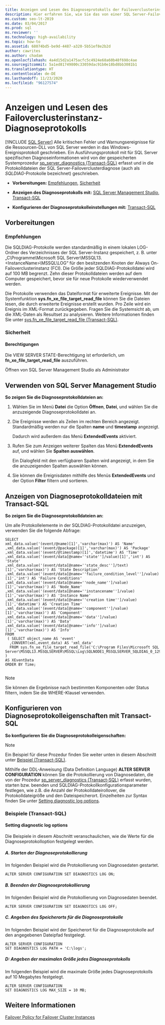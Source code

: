 ```yaml
---
title: Anzeigen und Lesen des Diagnoseprotokolls der Failoverclusterinstanz
description: Hier erfahren Sie, wie Sie das von einer SQL Server-Failoverclusterinstanz erzeugte laufende Diagnoseprotokoll anzeigen und lesen können.
ms.custom: seo-lt-2019
ms.date: 03/04/2017
ms.prod: sql
ms.reviewer: ''
ms.technology: high-availability
ms.topic: how-to
ms.assetid: 68074bd5-be9d-4487-a320-5b51ef8e2b2d
author: cawrites
ms.author: chadam
ms.openlocfilehash: 4a4d15d2a1475acfc5c4924e68a60b48f698c4ae
ms.sourcegitcommit: 5a1ed81749800c33059dac91b0e18bd8bb3081b1
ms.translationtype: HT
ms.contentlocale: de-DE
ms.lasthandoff: 11/23/2020
ms.locfileid: "96127574"
---
```

# <a name="view-and-read-failover-cluster-instance-diagnostics-log"></a>Anzeigen und Lesen des Failoverclusterinstanz-Diagnoseprotokolls
[!INCLUDE [SQL Server](../../../includes/applies-to-version/sqlserver.md)]
  Alle kritischen Fehler und Warnungsereignisse für die Ressourcen-DLL von SQL Server werden in das Windows-Ereignisprotokoll geschrieben. Ein Ausführungsprotokoll mit für SQL Server spezifischen Diagnoseinformationen wird von der gespeicherten Systemprozedur [sp_server_diagnostics &#40;Transact-SQL&#41;](../../../relational-databases/system-stored-procedures/sp-server-diagnostics-transact-sql.md) erfasst und in die Protokolldateien der SQL Server-Failoverclusterdiagnose (auch als *SQLDIAG*-Protokolle bezeichnet) geschrieben.  
  
-   **Vorbereitungen:**  [Empfehlungen](#Recommendations), [Sicherheit](#Security)  
  
-   **Anzeigen des Diagnoseprotokolls mit:**  [SQL Server Management Studio](#SSMSProcedure), [Transact-SQL](#TsqlProcedure)  
  
-   **Konfigurieren der Diagnoseprotokolleinstellungen mit:** [Transact-SQL](#TsqlConfigure)  
  
##  <a name="before-you-begin"></a><a name="BeforeYouBegin"></a> Vorbereitungen  
  
###  <a name="recommendations"></a><a name="Recommendations"></a> Empfehlungen  
 Die SQLDIAG-Protokolle werden standardmäßig in einem lokalen LOG-Ordner des Verzeichnisses der SQL Server-Instanz gespeichert, z. B. unter „C\Programme\Microsoft SQL Server\MSSQL13.\<InstanceName>\MSSQL\LOG“ für den besitzenden Knoten der Always On-Failoverclusterinstanz (FCI). Die Größe jeder SQLDIAG-Protokolldatei wird auf 100 MB begrenzt. Zehn dieser Protokolldateien werden auf dem Computer gespeichert, bevor sie für neue Protokolle wiederverwendet werden.  
  
 Die Protokolle verwenden das Dateiformat für erweiterte Ereignisse. Mit der Systemfunktion **sys.fn_xe_file_target_read_file** können Sie die Dateien lesen, die durch erweiterte Ereignisse erstellt wurden. Pro Zeile wird ein Ereignis im XML-Format zurückgegeben. Fragen Sie die Systemsicht ab, um die XML-Daten als Resultset zu analysieren. Weitere Informationen finden Sie unter [sys.fn_xe_file_target_read_file &#40;Transact-SQL&#41;](../../../relational-databases/system-functions/sys-fn-xe-file-target-read-file-transact-sql.md).  
  
###  <a name="security"></a><a name="Security"></a> Sicherheit  
  
####  <a name="permissions"></a><a name="Permissions"></a> Berechtigungen  
 Die VIEW SERVER STATE-Berechtigung ist erforderlich, um **fn_xe_file_target_read_file** auszuführen.  
  
 Öffnen von SQL Server Management Studio als Administrator  
  
##  <a name="using-sql-server-management-studio"></a><a name="SSMSProcedure"></a> Verwenden von SQL Server Management Studio  
 **So zeigen Sie die Diagnoseprotokolldateien an:**  
  
1.  Wählen Sie im Menü **Datei** die Option **Öffnen**, **Datei**, und wählen Sie die anzuzeigende Diagnoseprotokolldatei an.  
  
2.  Die Ereignisse werden als Zeilen im rechten Bereich angezeigt. Standardmäßig werden nur die Spalten **name** und **timestamp** angezeigt.  
  
     Dadurch wird außerdem das Menü **ExtendedEvents** aktiviert.  
  
3.  Rufen Sie zum Anzeigen weiterer Spalten das Menü **ExtendedEvents** auf, und wählen Sie **Spalten auswählen**.  
  
     Ein Dialogfeld mit den verfügbaren Spalten wird angezeigt, in dem Sie die anzuzeigenden Spalten auswählen können.  
  
4.  Sie können die Ereignisdaten mithilfe des Menüs **ExtendedEvents** und der Option **Filter** filtern und sortieren.  
  
##  <a name="view-diagnostic-log-files-with-transact-sql"></a><a name="TsqlProcedure"></a> Anzeigen von Diagnoseprotokolldateien mit Transact-SQL  
 **So zeigen Sie die Diagnoseprotokolldateien an:**  
  
 Um alle Protokollelemente in der SQLDIAG-Protokolldatei anzuzeigen, verwenden Sie die folgende Abfrage:  
  
```  
SELECT  
xml_data.value('(event/@name)[1]','varchar(max)') AS 'Name'  
,xml_data.value('(event/@package)[1]','varchar(max)') AS 'Package'  
,xml_data.value('(event/@timestamp)[1]','datetime') AS 'Time'  
,xml_data.value('(event/data[@name=''state'']/value)[1]','int') AS 'State'  
,xml_data.value('(event/data[@name=''state_desc'']/text)[1]','varchar(max)') AS 'State Description'  
,xml_data.value('(event/data[@name=''failure_condition_level'']/value)[1]','int') AS 'Failure Conditions'  
,xml_data.value('(event/data[@name=''node_name'']/value)[1]','varchar(max)') AS 'Node_Name'  
,xml_data.value('(event/data[@name=''instancename'']/value)[1]','varchar(max)') AS 'Instance Name'  
,xml_data.value('(event/data[@name=''creation time'']/value)[1]','datetime') AS 'Creation Time'  
,xml_data.value('(event/data[@name=''component'']/value)[1]','varchar(max)') AS 'Component'  
,xml_data.value('(event/data[@name=''data'']/value)[1]','varchar(max)') AS 'Data'  
,xml_data.value('(event/data[@name=''info'']/value)[1]','varchar(max)') AS 'Info'  
FROM  
 ( SELECT object_name AS 'event'  
  ,CONVERT(xml,event_data) AS 'xml_data'  
  FROM sys.fn_xe_file_target_read_file('C:\Program Files\Microsoft SQL Server\MSSQL13.MSSQLSERVER\MSSQL\Log\SQLNODE1_MSSQLSERVER_SQLDIAG_0_129936003752530000.xel',NULL,NULL,NULL)   
)   
AS XEventData  
ORDER BY Time;  
  
```  
  
> [!NOTE]  
>  Sie können die Ergebnisse nach bestimmten Komponenten oder Status filtern, indem Sie die WHERE-Klausel verwenden.  
  
##  <a name="configure-diagnostic-log-properties-with-transact-sql"></a><a name="TsqlConfigure"></a> Konfigurieren von Diagnoseprotokolleigenschaften mit Transact-SQL  
 **So konfigurieren Sie die Diagnoseprotokolleigenschaften:**  
  
> [!NOTE]  
>  Ein Beispiel für diese Prozedur finden Sie weiter unten in diesem Abschnitt unter [Beispiel (Transact-SQL)](#TsqlExample).  
  
 Mithilfe der DDL-Anweisung (Data Definition Language) **ALTER SERVER CONFIGURATION** können Sie die Protokollierung von Diagnosedaten, die von der Prozedur [sp_server_diagnostics &#40;Transact-SQL&#41;](../../../relational-databases/system-stored-procedures/sp-server-diagnostics-transact-sql.md) erfasst wurden, starten bzw. beenden und SQLDIAG-Protokollkonfigurationsparameter festlegen, wie z.B. die Anzahl der Protokolldateirollover, die Protokolldateigröße und den Dateispeicherort. Einzelheiten zur Syntax finden Sie unter [Setting diagnostic log options](../../../t-sql/statements/alter-server-configuration-transact-sql.md#Diagnostic).  
  
###  <a name="examples-transact-sql"></a><a name="ConfigTsqlExample"></a> Beispiele (Transact-SQL)  
  
####  <a name="setting-diagnostic-log-options"></a><a name="TsqlExample"></a> Setting diagnostic log options  
 Die Beispiele in diesem Abschnitt veranschaulichen, wie die Werte für die Diagnoseprotokolloption festgelegt werden.  
  
##### <a name="a-starting-diagnostic-logging"></a>A. Starten der Diagnoseprotokollierung  
 Im folgenden Beispiel wird die Protokollierung von Diagnosedaten gestartet.  
  
```  
ALTER SERVER CONFIGURATION SET DIAGNOSTICS LOG ON;  
```  
  
##### <a name="b-stopping-diagnostic-logging"></a>B. Beenden der Diagnoseprotokollierung  
 Im folgenden Beispiel wird die Protokollierung von Diagnosedaten beendet.  
  
```  
ALTER SERVER CONFIGURATION SET DIAGNOSTICS LOG OFF;  
```  
  
##### <a name="c-specifying-the-location-of-the-diagnostic-logs"></a>C. Angeben des Speicherorts für die Diagnoseprotokolle  
 Im folgenden Beispiel wird der Speicherort für die Diagnoseprotokolle auf den angegebenen Dateipfad festgelegt.  
  
```  
ALTER SERVER CONFIGURATION  
SET DIAGNOSTICS LOG PATH = 'C:\logs';  
```  
  
##### <a name="d-specifying-the-maximum-size-of-each-diagnostic-log"></a>D: Angeben der maximalen Größe jedes Diagnoseprotokolls  
 Im folgenden Beispiel wird die maximale Größe jedes Diagnoseprotokolls auf 10 Megabytes festgelegt.  
  
```  
ALTER SERVER CONFIGURATION   
SET DIAGNOSTICS LOG MAX_SIZE = 10 MB;  
```  
  
## <a name="see-also"></a>Weitere Informationen  
 [Failover Policy for Failover Cluster Instances](../../../sql-server/failover-clusters/windows/failover-policy-for-failover-cluster-instances.md)  
  
  
